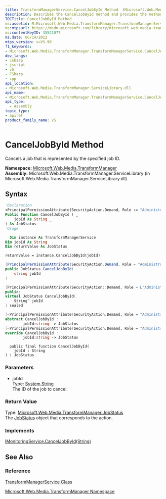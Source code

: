 ```yaml
---
title: TransformManagerService.CancelJobById Method  (Microsoft.Web.Media.TransformManager)
description: Describes the CancelJobById method and provides the method's namespace, assembly, syntax, parameters, return value, and what the method implements.
TOCTitle: CancelJobById Method
ms:assetid: M:Microsoft.Web.Media.TransformManager.TransformManagerService.CancelJobById(System.String)
ms:mtpsurl: https://msdn.microsoft.com/library/microsoft.web.media.transformmanager.transformmanagerservice.canceljobbyid(v=VS.90)
ms:contentKeyID: 35521077
ms.date: 06/14/2012
mtps_version: v=VS.90
f1_keywords:
- Microsoft.Web.Media.TransformManager.TransformManagerService.CancelJobById
dev_langs:
- csharp
- jscript
- vb
- FSharp
- cpp
api_location:
- Microsoft.Web.Media.TransformManager.ServiceLibrary.dll
api_name:
- Microsoft.Web.Media.TransformManager.TransformManagerService.CancelJobById
api_type:
  - Assembly
topic_type:
- apiref
product_family_name: VS
---
```


# CancelJobById Method

Cancels a job that is represented by the specified job ID.

**Namespace:**  [Microsoft.Web.Media.TransformManager](microsoft-web-media-transformmanager-namespace.md)  
**Assembly:**  Microsoft.Web.Media.TransformManager.ServiceLibrary (in Microsoft.Web.Media.TransformManager.ServiceLibrary.dll)

## Syntax

```vb
'Declaration
<PrincipalPermissionAttribute(SecurityAction.Demand, Role := "Administrators")> _
Public Function CancelJobById ( _
    jobId As String _
) As JobStatus
'Usage

  Dim instance As TransformManagerService
Dim jobId As String
Dim returnValue As JobStatus

returnValue = instance.CancelJobById(jobId)
```

```csharp
[PrincipalPermissionAttribute(SecurityAction.Demand, Role = "Administrators")]
public JobStatus CancelJobById(
    string jobId
)
```

```cpp
[PrincipalPermissionAttribute(SecurityAction::Demand, Role = L"Administrators")]
public:
virtual JobStatus CancelJobById(
    String^ jobId
) sealed
```

``` fsharp
[<PrincipalPermissionAttribute(SecurityAction.Demand, Role = "Administrators")>]
abstract CancelJobById : 
        jobId:string -> JobStatus 
[<PrincipalPermissionAttribute(SecurityAction.Demand, Role = "Administrators")>]
override CancelJobById : 
        jobId:string -> JobStatus 
```

```jscript
  public final function CancelJobById(
    jobId : String
) : JobStatus
```

### Parameters

  - jobId  
    Type: [System.String](https://msdn.microsoft.com/library/s1wwdcbf)  
    The ID of the job to cancel.  

### Return Value

Type: [Microsoft.Web.Media.TransformManager.JobStatus](jobstatus-enumeration-microsoft-web-media-transformmanager.md)  
The [JobStatus](jobstatus-enumeration-microsoft-web-media-transformmanager.md) object that corresponds to the action.  

### Implements

[IMonitoringService.CancelJobById(String)](imonitoringservice-canceljobbyid-method-microsoft-web-media-transformmanager.md)  

## See Also

### Reference

[TransformManagerService Class](transformmanagerservice-class-microsoft-web-media-transformmanager.md)

[Microsoft.Web.Media.TransformManager Namespace](microsoft-web-media-transformmanager-namespace.md)
